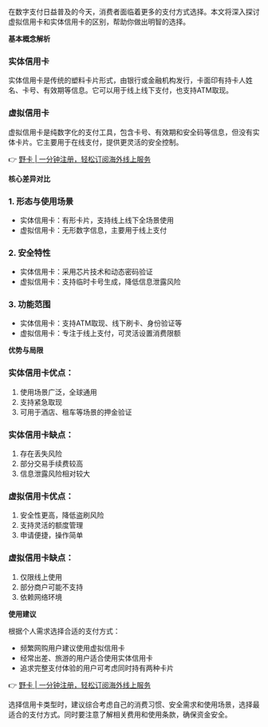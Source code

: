 在数字支付日益普及的今天，消费者面临着更多的支付方式选择。本文将深入探讨虚拟信用卡和实体信用卡的区别，帮助你做出明智的选择。

**基本概念解析**

### 实体信用卡
实体信用卡是传统的塑料卡片形式，由银行或金融机构发行，卡面印有持卡人姓名、卡号、有效期等信息。它可以用于线上线下支付，也支持ATM取现。

### 虚拟信用卡
虚拟信用卡是纯数字化的支付工具，包含卡号、有效期和安全码等信息，但没有实体卡片。它主要用于在线支付，提供更灵活的安全控制。

👉 [野卡 | 一分钟注册，轻松订阅海外线上服务](https://bit.ly/bewildcard)

**核心差异对比**

### 1. 形态与使用场景
- 实体信用卡：有形卡片，支持线上线下全场景使用
- 虚拟信用卡：无形数字信息，主要用于线上支付

### 2. 安全特性
- 实体信用卡：采用芯片技术和动态密码验证
- 虚拟信用卡：支持临时卡号生成，降低信息泄露风险

### 3. 功能范围
- 实体信用卡：支持ATM取现、线下刷卡、身份验证等
- 虚拟信用卡：专注于线上支付，可灵活设置消费限额

**优势与局限**

### 实体信用卡优点：
1. 使用场景广泛，全球通用
2. 支持紧急取现
3. 可用于酒店、租车等场景的押金验证

### 实体信用卡缺点：
1. 存在丢失风险
2. 部分交易手续费较高
3. 信息泄露风险相对较大

### 虚拟信用卡优点：
1. 安全性更高，降低盗刷风险
2. 支持灵活的额度管理
3. 申请便捷，操作简单

### 虚拟信用卡缺点：
1. 仅限线上使用
2. 部分商户可能不支持
3. 依赖网络环境

**使用建议**

根据个人需求选择合适的支付方式：
- 频繁网购用户建议使用虚拟信用卡
- 经常出差、旅游的用户适合使用实体信用卡
- 追求完整支付体验的用户可考虑同时持有两种卡片

👉 [野卡 | 一分钟注册，轻松订阅海外线上服务](https://bit.ly/bewildcard)

选择信用卡类型时，建议综合考虑自己的消费习惯、安全需求和使用场景，选择最适合的支付方式。同时要注意了解相关费用和使用条款，确保资金安全。